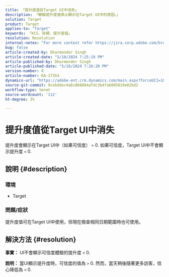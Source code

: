 ```yaml
---
title: 「提升度值從Target UI中消失」
description: 「瞭解提升度值停止顯示在Target UI中的原因。」
solution: Target
product: Target
applies-to: "Target"
keywords: 「KCS、目標、提升度值」
resolution: Resolution
internal-notes: "For more context refer https://jira.corp.adobe.com/browse/TGT-41844"
bug: false
article-created-by: Dharmender Singh
article-created-date: "5/10/2024 7:25:19 PM"
article-published-by: Dharmender Singh
article-published-date: "5/10/2024 7:26:20 PM"
version-number: 8
article-number: KA-17354
dynamics-url: "https://adobe-ent.crm.dynamics.com/main.aspx?forceUCI=1&pagetype=entityrecord&etn=knowledgearticle&id=a798db06-030f-ef11-9f8a-6045bd006b25"
source-git-commit: 9cebddec4a6c868884afdc3b4fab005819e02bd2
workflow-type: tm+mt
source-wordcount: '112'
ht-degree: 3%

---
```


# 提升度值從Target UI中消失


提升度會顯示在Target UI中（如果可信度） `>`  0. 如果可信度，Target UI中不會顯示提升度 `<`  0.

## 說明 {#description}


### <b>環境</b>

- Target


### <b>問題/症狀</b>

提升度值可在Target UI中使用，但現在檢查相同日期範圍時也可使用。


## 解決方法 {#resolution}


<b>事實：</b> UI不會顯示可信度體驗的提升度 `<`  0.

<b>說明： </b>當UI顯示提升度時，可信度的值為 `>`  0. 然而，當天稍後隨著更多訪客，信心降低為 `<`  0.

